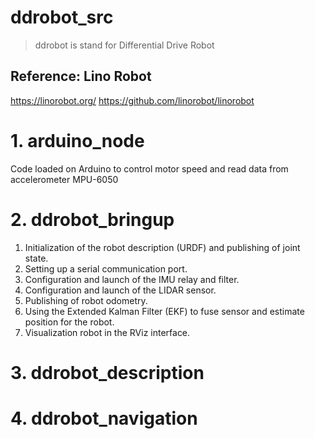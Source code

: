 # ddrobot_src
> ddrobot is stand for Differential Drive Robot
## Reference: Lino Robot
https://linorobot.org/
https://github.com/linorobot/linorobot
# 1. arduino_node
Code loaded on Arduino to control motor speed and read data from accelerometer MPU-6050
# 2. ddrobot_bringup
1. Initialization of the robot description (URDF) and publishing of joint state.
2. Setting up a serial communication port.
3. Configuration and launch of the IMU relay and filter.
4. Configuration and launch of the LIDAR sensor.
5. Publishing of robot odometry.
6. Using the Extended Kalman Filter (EKF) to fuse sensor and estimate position for the robot.
7. Visualization robot in the RViz interface.
# 3. ddrobot_description
# 4. ddrobot_navigation
